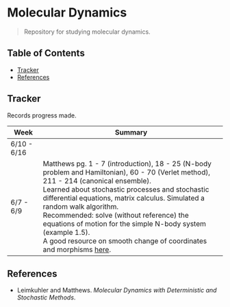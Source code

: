 # Molecular Dynamics

> Repository for studying molecular dynamics.

## Table of Contents
- [Tracker](#tracker)
- [References](#references)

## Tracker
Records progress made.

| Week | Summary |
| -- | -- |
| 6/10 - 6/16 | |
| 6/7 - 6/9 | Matthews pg. 1 - 7 (introduction), 18 - 25 (N-body problem and Hamiltonian), 60 - 70 (Verlet method), 211 - 214 (canonical ensemble).<br>Learned about stochastic processes and stochastic differential equations, matrix calculus. Simulated a random walk algorithm.<br>Recommended: solve (without reference) the equations of motion for the simple N-body system (example 1.5).<br>A good resource on smooth change of coordinates and morphisms [here](https://www.stat.cmu.edu/~cshalizi/462/lectures/04/smooth-change-of-coordinates.pdf). |

## References
- Leimkuhler and Matthews. *Molecular Dynamics with Deterministic and Stochastic Methods*.
